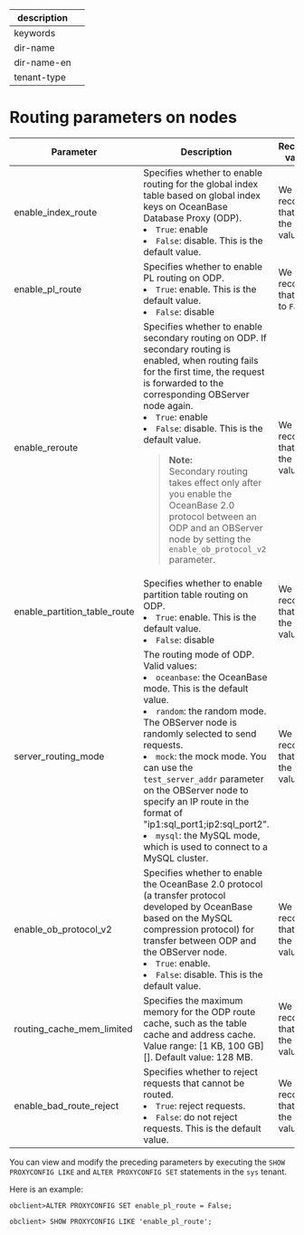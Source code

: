 |description||
|---|---|
|keywords||
|dir-name||
|dir-name-en||
|tenant-type||

# Routing parameters on nodes

| Parameter | Description | Recommended value/range |
|------------------------------|--------------------------------------------------------------------------------------------------------------------------------------------------------------------------------------------------------------------------------------|-------------|
| enable_index_route | Specifies whether to enable routing for the global index table based on global index keys on OceanBase Database Proxy (ODP).<li>`True`: enable<li>`False`: disable. This is the default value. | We recommend that you use the default value. |
| enable_pl_route | Specifies whether to enable PL routing on ODP.<li>`True`: enable. This is the default value.<li>`False`: disable | We recommend that you set it to `False`. |
| enable_reroute | Specifies whether to enable secondary routing on ODP. If secondary routing is enabled, when routing fails for the first time, the request is forwarded to the corresponding OBServer node again.<li>`True`: enable<li>`False`: disable. This is the default value.<blockquote>**Note:**<br >Secondary routing takes effect only after you enable the OceanBase 2.0 protocol between an ODP and an OBServer node by setting the `enable_ob_protocol_v2` parameter.</blockquote> | We recommend that you use the default value. |
| enable_partition_table_route | Specifies whether to enable partition table routing on ODP.<li>`True`: enable. This is the default value.<li>`False`: disable | We recommend that you use the default value. |
| server_routing_mode | The routing mode of ODP. Valid values:<li>`oceanbase`: the OceanBase mode. This is the default value.<li>`random`: the random mode. The OBServer node is randomly selected to send requests.<li>`mock`: the mock mode. You can use the `test_server_addr` parameter on the OBServer node to specify an IP route in the format of "ip1:sql_port1;ip2:sql_port2".<li>`mysql`: the MySQL mode, which is used to connect to a MySQL cluster. | We recommend that you use the default value. |
| enable_ob_protocol_v2 | Specifies whether to enable the OceanBase 2.0 protocol (a transfer protocol developed by OceanBase based on the MySQL compression protocol) for transfer between ODP and the OBServer node.<li>`True`: enable. <li>`False`: disable. This is the default value. | We recommend that you use the default value. |
| routing_cache_mem_limited | Specifies the maximum memory for the ODP route cache, such as the table cache and address cache. Value range: [1 KB, 100 GB][]. Default value: 128 MB. | We recommend that you use the default value. |
| enable_bad_route_reject | Specifies whether to reject requests that cannot be routed.<li>`True`: reject requests.<li>`False`: do not reject requests. This is the default value. | We recommend that you use the default value. |

You can view and modify the preceding parameters by executing the `SHOW PROXYCONFIG LIKE` and `ALTER PROXYCONFIG SET` statements in the `sys` tenant.

Here is an example:

```unknow
obclient>ALTER PROXYCONFIG SET enable_pl_route = False;
```

```unknow
obclient> SHOW PROXYCONFIG LIKE 'enable_pl_route';
```
